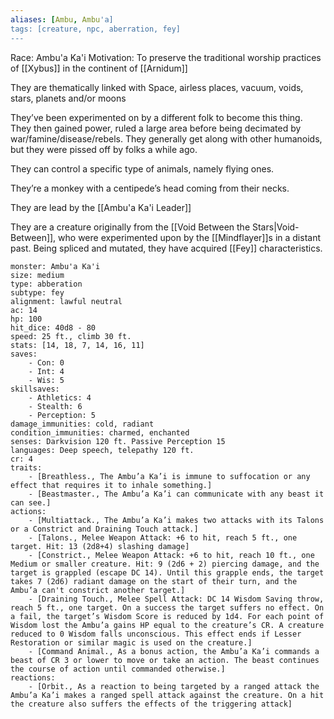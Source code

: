 ```yaml
---
aliases: [Ambu, Ambu'a]
tags: [creature, npc, aberration, fey]
---
```



Race: Ambu'a Ka'i
Motivation: To preserve the traditional worship practices of [[Xybus]] in the continent of [[Arnidum]]
           

They are thematically linked with Space, airless places, vacuum, voids, stars, planets and/or moons

They’ve been experimented on by a different folk to become this thing. They then gained power, ruled a large area before being decimated by war/famine/disease/rebels. They generally get along with other humanoids, but they were pissed off by folks a while ago.

They can control a specific type of animals, namely flying ones.

They’re a monkey with a centipede’s head coming from their necks.

They are lead by the [[Ambu'a Ka'i Leader]]

They are a creature originally from the [[Void Between the Stars|Void-Between]], who were experimented upon by the [[Mindflayer]]s in a distant past. Being spliced and mutated, they have acquired [[Fey]] characteristics.


````statblock
monster: Ambu'a Ka'i
size: medium
type: abberation
subtype: fey
alignment: lawful neutral
ac: 14
hp: 100
hit_dice: 40d8 - 80
speed: 25 ft., climb 30 ft.
stats: [14, 18, 7, 14, 16, 11]
saves:
    - Con: 0
	- Int: 4
	- Wis: 5
skillsaves:
    - Athletics: 4
	- Stealth: 6
	- Perception: 5
damage_immunities: cold, radiant
condition_immunities: charmed, enchanted
senses: Darkvision 120 ft. Passive Perception 15
languages: Deep speech, telepathy 120 ft.
cr: 4
traits:
    - [Breathless., The Ambu’a Ka’i is immune to suffocation or any effect that requires it to inhale something.]
    - [Beastmaster., The Ambu’a Ka’i can communicate with any beast it can see.]
actions:	
    - [Multiattack., The Ambu’a Ka’i makes two attacks with its Talons or a Constrict and Draining Touch attack.]
	- [Talons., Melee Weapon Attack: +6 to hit, reach 5 ft., one target. Hit: 13 (2d8+4) slashing damage]
	- [Constrict., Melee Weapon Attack: +6 to hit, reach 10 ft., one Medium or smaller creature. Hit: 9 (2d6 + 2) piercing damage, and the target is grappled (escape DC 14). Until this grapple ends, the target takes 7 (2d6) radiant damage on the start of their turn, and the Ambu’a can't constrict another target.]
	- [Draining Touch., Melee Spell Attack: DC 14 Wisdom Saving throw, reach 5 ft., one target. On a success the target suffers no effect. On a fail, the target’s Wisdom Score is reduced by 1d4. For each point of Wisdom lost the Ambu’a gains HP equal to the creature’s CR. A creature reduced to 0 Wisdom falls unconscious. This effect ends if Lesser Restoration or similar magic is used on the creature.]
    - [Command Animal., As a bonus action, the Ambu’a Ka’i commands a beast of CR 3 or lower to move or take an action. The beast continues the course of action until commanded otherwise.]
reactions:
    - [Orbit., As a reaction to being targeted by a ranged attack the Ambu’a Ka’i makes a ranged spell attack against the creature. On a hit the creature also suffers the effects of the triggering attack]
````